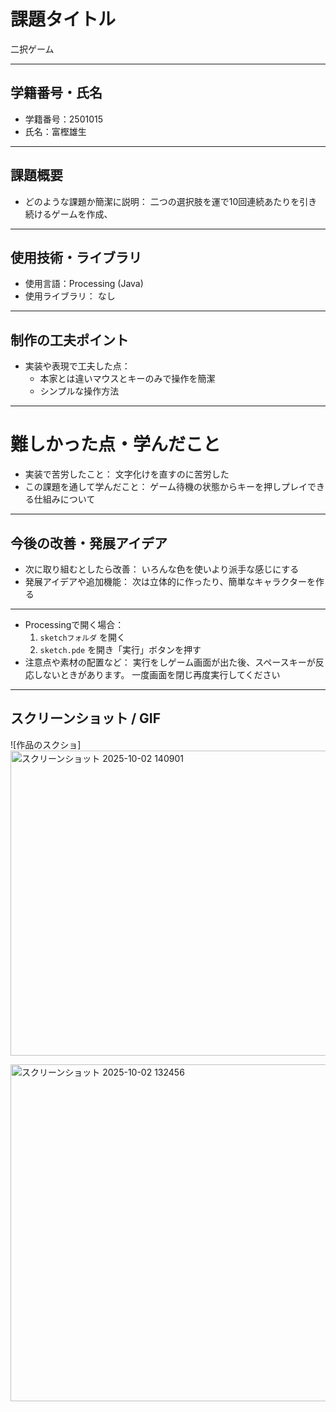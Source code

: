 # 課題タイトル
二択ゲーム

---

## 学籍番号・氏名
- 学籍番号：2501015
- 氏名：富樫雄生

---

## 課題概要
- どのような課題か簡潔に説明：
  二つの選択肢を運で10回連続あたりを引き続けるゲームを作成、

---

## 使用技術・ライブラリ
- 使用言語：Processing (Java)
- 使用ライブラリ：
  なし

---

## 制作の工夫ポイント
- 実装や表現で工夫した点：
  - 本家とは違いマウスとキーのみで操作を簡潔
  - シンプルな操作方法

---

# 難しかった点・学んだこと
- 実装で苦労したこと：
 文字化けを直すのに苦労した
- この課題を通して学んだこと：
 ゲーム待機の状態からキーを押しプレイできる仕組みについて

---

## 今後の改善・発展アイデア
- 次に取り組むとしたら改善：
  いろんな色を使いより派手な感じにする
- 発展アイデアや追加機能：
  次は立体的に作ったり、簡単なキャラクターを作る

---

- Processingで開く場合：
  1. `sketchフォルダ` を開く
  2.  `sketch.pde` を開き「実行」ボタンを押す
- 注意点や素材の配置など：
  実行をしゲーム画面が出た後、スペースキーが反応しないときがあります。
  一度画面を閉じ再度実行してください
---

## スクリーンショット / GIF
![作品のスクショ] 
<img width="720" height="488" alt="スクリーンショット 2025-10-02 140901" src="https://github.com/user-attachments/assets/65f778c6-cb47-49f6-b34b-c2a778cf6261" />

<img width="751" height="539" alt="スクリーンショット 2025-10-02 132456" src="https://github.com/user-attachments/assets/85dc4fc2-19fe-4008-869b-8212ca27893b" />
